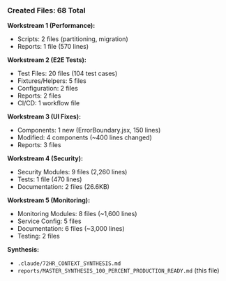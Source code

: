 ### Created Files: 68 Total

**Workstream 1 (Performance):**

- Scripts: 2 files (partitioning, migration)
- Reports: 1 file (570 lines)

**Workstream 2 (E2E Tests):**

- Test Files: 20 files (104 test cases)
- Fixtures/Helpers: 5 files
- Configuration: 2 files
- Reports: 2 files
- CI/CD: 1 workflow file

**Workstream 3 (UI Fixes):**

- Components: 1 new (ErrorBoundary.jsx, 150 lines)
- Modified: 4 components (~400 lines changed)
- Reports: 3 files

**Workstream 4 (Security):**

- Security Modules: 9 files (2,260 lines)
- Tests: 1 file (470 lines)
- Documentation: 2 files (26.6KB)

**Workstream 5 (Monitoring):**

- Monitoring Modules: 8 files (~1,600 lines)
- Service Config: 5 files
- Documentation: 6 files (~3,000 lines)
- Testing: 2 files

**Synthesis:**

- `.claude/72HR_CONTEXT_SYNTHESIS.md`
- `reports/MASTER_SYNTHESIS_100_PERCENT_PRODUCTION_READY.md` (this file)
